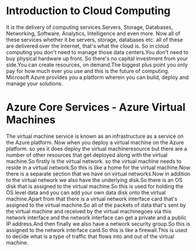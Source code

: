 # Introduction to Cloud Computing
It is the delivery of computing services.Servers, Storage, Databases, Networking, Software, Analytics, Intelligence and even more.
Now all of these services whether it be servers, storage, databases etc. all of these are delivered over the Internet, that's what the cloud is.
So in cloud computing you don't need to manage those data centers.You don't need to buy physical hardware up front. So there's no capital investment from your side.You can create resources, on demand.The biggest plus point you only pay for how much ever you use and this is the future of computing.
Microsoft Azure provides you a platform wherein you can build, deploy and manage your solutions.

# Azure Core Services - Azure Virtual Machines
 The virtual machine service is known as an infrastructure as a service on the Azure platform.
 Now when you deploy a virtual machine on the Azure platform. so yes it does deploy the virtual machineresource but there are a number of other resources that get deployed along with the virtual machine.So firstly is the virtual network. so the virtual machine needs to reside in a virtual network.So this is like a home for the virtual machine.Now there is a separate section that we have on virtual networks.Now in addition to the virtual network we also have the underlying disk.So there is an OS disk that is assigned to the virtual machine.So this is used for holding the OS level data and you can add your own data disk onto the virtual machine.Apart from that there is a virtual network interface card that's assigned to the virtual machine.So all of the packets of data that's sent by the virtual machine and received by the virtual machinegoes via this network interface and the network interface can get a private and a public IP address.And then finally we also have a network security group.So this is assigned to the network interface card.So this is like a firewall.This is used to decide what is a type of traffic that flows into and out of the virtual machine.
